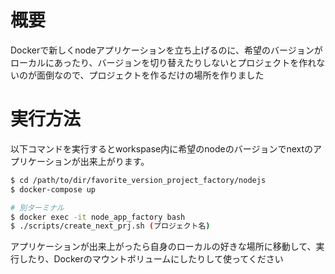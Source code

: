 # 概要
Dockerで新しくnodeアプリケーションを立ち上げるのに、希望のバージョンがローカルにあったり、バージョンを切り替えたりしないとプロジェクトを作れないのが面倒なので、プロジェクトを作るだけの場所を作りました

# 実行方法
以下コマンドを実行するとworkspase内に希望のnodeのバージョンでnextのアプリケーションが出来上がります。
```sh
$ cd /path/to/dir/favorite_version_project_factory/nodejs
$ docker-compose up

# 別ターミナル
$ docker exec -it node_app_factory bash
$ ./scripts/create_next_prj.sh (プロジェクト名)
```

アプリケーションが出来上がったら自身のローカルの好きな場所に移動して、実行したり、Dockerのマウントボリュームにしたりして使ってください
